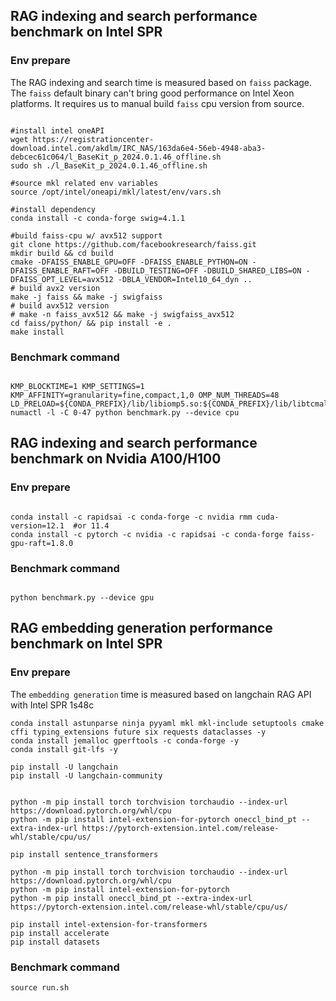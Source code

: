 ## RAG indexing and search performance benchmark on Intel SPR

### Env prepare

The RAG indexing and search time is measured based on `faiss` package. The `faiss` default binary can't bring good performance on Intel Xeon platforms. It requires us to manual build `faiss` cpu version from source.

```shell

#install intel oneAPI
wget https://registrationcenter-download.intel.com/akdlm/IRC_NAS/163da6e4-56eb-4948-aba3-debcec61c064/l_BaseKit_p_2024.0.1.46_offline.sh
sudo sh ./l_BaseKit_p_2024.0.1.46_offline.sh

#source mkl related env variables
source /opt/intel/oneapi/mkl/latest/env/vars.sh

#install dependency
conda install -c conda-forge swig=4.1.1

#build faiss-cpu w/ avx512 support
git clone https://github.com/facebookresearch/faiss.git
mkdir build && cd build
cmake -DFAISS_ENABLE_GPU=OFF -DFAISS_ENABLE_PYTHON=ON -DFAISS_ENABLE_RAFT=OFF -DBUILD_TESTING=OFF -DBUILD_SHARED_LIBS=ON -DFAISS_OPT_LEVEL=avx512 -DBLA_VENDOR=Intel10_64_dyn ..
# build avx2 version
make -j faiss && make -j swigfaiss
# build avx512 version
# make -n faiss_avx512 && make -j swigfaiss_avx512
cd faiss/python/ && pip install -e .
make install
```

### Benchmark command

```shell

KMP_BLOCKTIME=1 KMP_SETTINGS=1 KMP_AFFINITY=granularity=fine,compact,1,0 OMP_NUM_THREADS=48 LD_PRELOAD=${CONDA_PREFIX}/lib/libiomp5.so:${CONDA_PREFIX}/lib/libtcmalloc.so numactl -l -C 0-47 python benchmark.py --device cpu 
```

## RAG indexing and search performance benchmark on Nvidia A100/H100

### Env prepare

```shell

conda install -c rapidsai -c conda-forge -c nvidia rmm cuda-version=12.1  #or 11.4
conda install -c pytorch -c nvidia -c rapidsai -c conda-forge faiss-gpu-raft=1.8.0
```

### Benchmark command

```shell

python benchmark.py --device gpu
```

## RAG embedding generation performance benchmark on Intel SPR

### Env prepare

The `embedding generation` time is measured based on langchain RAG API with Intel SPR 1s48c

```shell
conda install astunparse ninja pyyaml mkl mkl-include setuptools cmake cffi typing_extensions future six requests dataclasses -y
conda install jemalloc gperftools -c conda-forge -y
conda install git-lfs -y

pip install -U langchain
pip install -U langchain-community


python -m pip install torch torchvision torchaudio --index-url https://download.pytorch.org/whl/cpu
python -m pip install intel-extension-for-pytorch oneccl_bind_pt --extra-index-url https://pytorch-extension.intel.com/release-whl/stable/cpu/us/

pip install sentence_transformers

python -m pip install torch torchvision torchaudio --index-url https://download.pytorch.org/whl/cpu
python -m pip install intel-extension-for-pytorch
python -m pip install oneccl_bind_pt --extra-index-url https://pytorch-extension.intel.com/release-whl/stable/cpu/us/

pip install intel-extension-for-transformers
pip install accelerate
pip install datasets

```

### Benchmark command

```shell
source run.sh
```


